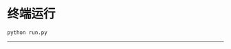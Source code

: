 # 终端运行

```shell
python run.py
```
***********************************************************************************************************************************************************************************************************************************************************************************************************************************************************************************************************************************************************************************************************************************************************************************************************************************************************************************************************************************************************************************************************************************************************************************************************************************************************************************************************************************************************************************************************************************************